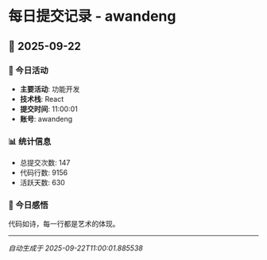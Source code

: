 # 每日提交记录 - awandeng

## 📅 2025-09-22

### 🎯 今日活动
- **主要活动**: 功能开发
- **技术栈**: React
- **提交时间**: 11:00:01
- **账号**: awandeng

### 📊 统计信息
- 总提交次数: 147
- 代码行数: 9156
- 活跃天数: 630

### 💭 今日感悟
代码如诗，每一行都是艺术的体现。

---
*自动生成于 2025-09-22T11:00:01.885538*
